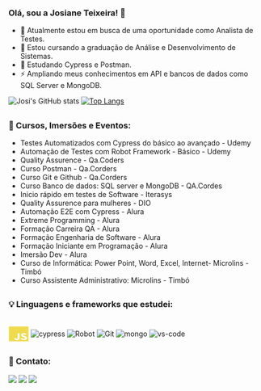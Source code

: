 ### Olá, sou a Josiane Teixeira! 💜


- 🔭 Atualmente estou em busca de uma oportunidade como Analista de Testes.
- 📜 Estou cursando a graduação de Análise e Desenvolvimento de Sistemas.
- 🌱 Estudando Cypress e Postman.
- ⚡ Ampliando meus conhecimentos em API e bancos de dados como SQL Server e MongoDB.

![Josi's GitHub stats](https://github-readme-stats.vercel.app/api?username=josifloriani&show_icons=true&theme=dracula)
[![Top Langs](https://github-readme-stats.vercel.app/api/top-langs/?username=josifloriani&hide_progress=true&theme=dracula)](https://github.com/josifloriani/github-readme-stats)

##
  
### 📝 Cursos, Imersões e Eventos:

- Testes Automatizados com Cypress do básico ao avançado - Udemy
- Automação de Testes com Robot Framework - Básico - Udemy
- Quality Assurence - Qa.Coders
- Curso Postman - Qa.Corders
- Curso Git e Github - Qa.Corders
- Curso Banco de dados: SQL server e MongoDB - QA.Cordes
- Inicio rápido em testes de Software - Iterasys
- Quality Assurence para mulheres - DIO
- Automação E2E com Cypress - Alura
- Extreme Programming - Alura
- Formação Carreira QA - Alura
- Formação Engenharia de Software - Alura
- Formação Iniciante em Programação - Alura
- Imersão Dev - Alura
- Curso de Informática: Power Point, Word, Excel, Internet- Microlins -Timbó
- Curso Assistente Administrativo: Microlins - Timbó

##

### 💡 Linguagens e frameworks que estudei:
<div style="display: inline_block"><br>
  <img align="center" alt="Js" height="30" width="40" src="https://raw.githubusercontent.com/devicons/devicon/master/icons/javascript/javascript-plain.svg">
  <img align="center" alt="cypress" height="30" width="80" src="https://img.shields.io/badge/-Cypress%20-%23525252.svg?style=flat&logo=cypress&logoColor=red&">
  <img align="center" alt="Robot" height="30" width="40" src="https://upload.wikimedia.org/wikipedia/commons/e/e4/Robot-framework-logo.png?20180323153902">
  <img align="center" alt="Git" height="30" width="40" src="https://cdn.jsdelivr.net/gh/devicons/devicon/icons/git/git-original.svg">
  <img align="center" alt="mongo" height="30" width="40" src="https://cdn.jsdelivr.net/gh/devicons/devicon/icons/mongodb/mongodb-original-wordmark.svg">
  <img align="center" alt="vs-code" height="30" width="40" src="https://cdn.jsdelivr.net/gh/devicons/devicon/icons/vscode/vscode-original.svg">
  
</div>

##

### 📱 Contato:
<div> 
   
  <a href="https://instagram.com/josifloriani" target="_blank"><img src="https://img.shields.io/badge/-Instagram-%23E4405F?style=for-the-badge&logo=instagram&logoColor=white" target="_blank"></a>
  <a href = "mailto:josianeteixeira22@gmail.com"><img src="https://img.shields.io/badge/-Gmail-%23333?style=for-the-badge&logo=gmail&logoColor=white" target="_blank"></a>
  <a href="https://www.linkedin.com/in/josifloriani" target="_blank"><img src="https://img.shields.io/badge/-LinkedIn-%230077B5?style=for-the-badge&logo=linkedin&logoColor=white" target="_blank"></a> 
  
</div>
